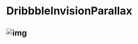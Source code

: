 # DribbbleInvisionParallax
##  ![img](https://github.com/qhlonger/DribbbleInvisionParallax/blob/master/dv.gif)
